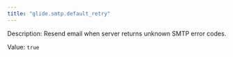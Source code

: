 ```yaml
---
title: "glide.smtp.default_retry"
---
```


Description: Resend email when server returns unknown SMTP error codes.

Value: `true`
